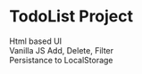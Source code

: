 # TodoList Project

Html based UI<br>
Vanilla JS Add, Delete, Filter<br>
Persistance to LocalStorage
